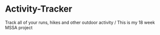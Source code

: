# Activity-Tracker
Track all of your runs, hikes and other outdoor activity / This is my 18 week MSSA project
